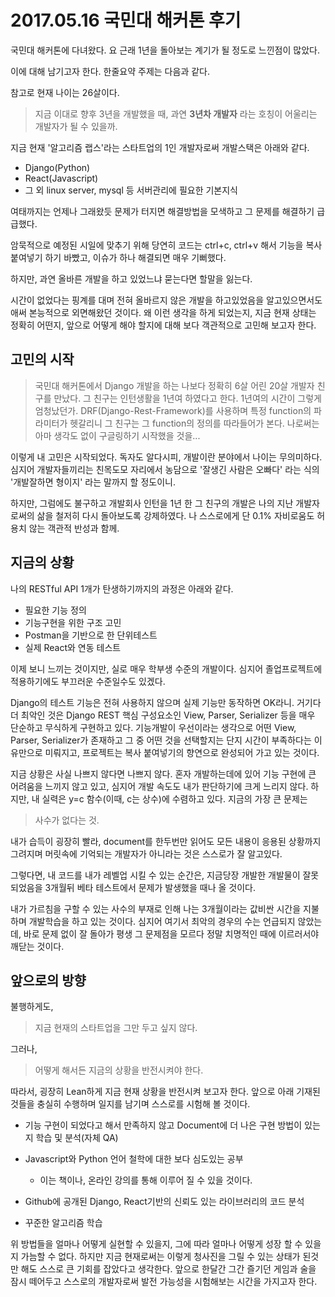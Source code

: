 # 2017.05.16 국민대 해커톤 후기

국민대 해커톤에 다녀왔다. 요 근래 1년을 돌아보는 계기가 될 정도로 느낀점이 많았다.

이에 대해 남기고자 한다. 한줄요약 주제는 다음과 같다.

참고로 현재 나이는 26살이다.

> 지금 이대로 향후 3년을 개발했을 때, 과연 __3년차 개발자__ 라는 호칭이 어울리는 개발자가 될 수 있을까. 

지금 현재 '알고리즘 랩스'라는 스타트업의 1인 개발자로써 개발스택은 아래와 같다.

* Django(Python)
* React(Javascript)
* 그 외 linux server, mysql 등 서버관리에 필요한 기본지식

여태까지는 언제나 그래왔듯 문제가 터지면 해결방법을 모색하고 그 문제를 해결하기 급급했다. 

암묵적으로 예정된 시일에 맞추기 위해 당연히 코드는 ctrl+c, ctrl+v 해서 기능을 복사 붙여넣기 하기 바빴고, 이슈가 하나 해결되면 매우 기뻐했다.

하지만, 과연 올바른 개발을 하고 있었느냐 묻는다면 할말을 잃는다.

시간이 없었다는 핑계를 대며 전혀 올바르지 않은 개발을 하고있었음을 알고있으면서도 애써 본능적으로 외면해왔던 것이다. 왜 이런 생각을 하게 되었는지, 지금 현재 상태는 정확히 어떤지, 앞으로 어떻게 해야 할지에 대해 보다 객관적으로 고민해 보고자 한다.

## 고민의 시작

> 국민대 해커톤에서 Django 개발을 하는 나보다 정확히 6살 어린 20살 개발자 친구를 만났다. 그 친구는 인턴생활을 1년여 하였다고 한다. 1년여의 시간이 그렇게 엄청났던가. DRF(Django-Rest-Framework)를 사용하며 특정 function의 파라미터가 헷갈리니 그 친구는 그 function의 정의를 따라들어가 본다. 나로써는 아마 생각도 없이 구글링하기 시작했을 것을...

이렇게 내 고민은 시작되었다. 독자도 알다시피, 개발이란 분야에서 나이는 무의미하다. 심지어 개발자들끼리는 친목도모 자리에서 농담으로 '잘생긴 사람은 오빠다' 라는 식의 '개발잘하면 형이지' 라는 말까지 할 정도이니.

하지만, 그럼에도 불구하고 개발회사 인턴을 1년 한 그 친구의 개발은 나의 지난 개발자로써의 삶을 철저히 다시 돌아보도록 강제하였다. 나 스스로에게 단 0.1% 자비로움도 허용치 않는 객관적 반성과 함께.

## 지금의 상황

나의 RESTful API 1개가 탄생하기까지의 과정은 아래와 같다.

* 필요한 기능 정의
* 기능구현을 위한 구조 고민
* Postman을 기반으로 한 단위테스트
* 실제 React와 연동 테스트

이제 보니 느끼는 것이지만, 실로 매우 학부생 수준의 개발이다. 심지어 졸업프로젝트에 적용하기에도 부끄러운 수준일수도 있겠다.

Django의 테스트 기능은 전혀 사용하지 않으며 실제 기능만 동작하면 OK라니. 거기다 더 최악인 것은 Django REST 핵심 구성요소인 View, Parser, Serializer 등을 매우 단순하고 무식하게 구현하고 있다. 기능개발이 우선이라는 생각으로 어떤 View, Parser, Serializer가 존재하고 그 중 어떤 것을 선택할지는 단지 시간이 부족하다는 이유만으로 미뤄지고, 프로젝트는 복사 붙여넣기의 향연으로 완성되어 가고 있는 것이다.

지금 상황은 사실 나쁘지 않다면 나쁘지 않다. 혼자 개발하는데에 있어 기능 구현에 큰 어려움을 느끼지 않고 있고, 심지어 개발 속도도 내가 판단하기에 크게 느리지 않다. 하지만, 내 실력은 y=c 함수(이때, c는 상수)에 수렴하고 있다. 지금의 가장 큰 문제는

> 사수가 없다는 것. 

내가 습득이 굉장히 빨라, document를 한두번만 읽어도 모든 내용이 응용된 상황까지 그려지며 머릿속에 기억되는 개발자가 아니라는 것은 스스로가 잘 알고있다.

그렇다면, 내 코드를 내가 레벨업 시킬 수 있는 순간은, 지금당장 개발한 개발물이 잘못되었음을 3개월뒤 베타 테스트에서 문제가 발생했을 때나 올 것이다.

내가 가르침을 구할 수 있는 사수의 부재로 인해 나는 3개월이라는 값비싼 시간을 지불하며 개발학습을 하고 있는 것이다. 심지어 여기서 최악의 경우의 수는 언급되지 않았는데, 바로 문제 없이 잘 돌아가 평생 그 문제점을 모르다 정말 치명적인 때에 이르러서야 깨닫는 것이다.

## 앞으로의 방향

불행하게도, 

> 지금 현재의 스타트업을 그만 두고 싶지 않다.

그러나,

> 어떻게 해서든 지금의 상황을 반전시켜야 한다.

따라서, 굉장히 Lean하게 지금 현재 상황을 반전시켜 보고자 한다.
앞으로 아래 기재된 것들을 충실히 수행하며 일지를 남기며 스스로를 시험해 볼 것이다.

* 기능 구현이 되었다고 해서 만족하지 않고 Document에 더 나은 구현 방법이 있는지 학습 및 분석(자체 QA)

* Javascript와 Python 언어 철학에 대한 보다 심도있는 공부
  * 이는 책이나, 온라인 강의를 통해 이루어 질 수 있을 것이다.

* Github에 공개된 Django, React기반의 신뢰도 있는 라이브러리의 코드 분석

* 꾸준한 알고리즘 학습

위 방법들을 얼마나 어떻게 실현할 수 있을지, 그에 따라 얼마나 어떻게 성장 할 수 있을지 가늠할 수 없다. 하지만 지금 현재로써는 이렇게 청사진을 그릴 수 있는 상태가 된것만 해도 스스로 큰 기회를 잡았다고 생각한다. 앞으로 한달간 그간 즐기던 게임과 술을 잠시 떼어두고 스스로의 개발자로써 발전 가능성을 시험해보는 시간을 가지고자 한다.

